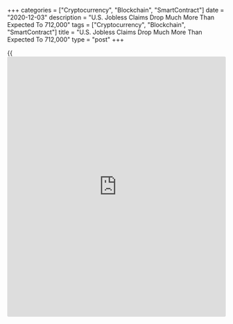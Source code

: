 +++
categories = ["Cryptocurrency", "Blockchain", "SmartContract"]
date = "2020-12-03"
description = "U.S. Jobless Claims Drop Much More Than Expected To 712,000"
tags = ["Cryptocurrency", "Blockchain", "SmartContract"]
title = "U.S. Jobless Claims Drop Much More Than Expected To 712,000"
type = "post"
+++

{{<iframe id="large-banner" src="https://www.bounty.group/#slide=5.0" width="100%" height="600" scrolling="no" style="border: 0px solid rgb(216, 221, 230); border-radius: 3px;">}}

A report released by the Labor Department on Thursday showed a much
bigger than expected decline in first-time claims for U.S. unemployment
benefits in the week ended November 28th.

The Labor Department said initial jobless claims dropped to 712,000, a
decrease of 75,000 from the previous week's revised level of 787,000.

Economists had expected jobless claims to edge down to 775,000 from the
778,000 originally reported for the previous month.

The report said the less volatile four-week moving average also slipped
to 739,500, a decrease of 11,250 from the previous week's revised
average of 750,750.

Continuing claims, a reading on the number of people receiving ongoing
unemployment assistance, also tumbled by 569,000 to 5.520 million in the
week ended November 21st.

The four-week moving average of continuing claims slid to 6,194,250, a
decrease of 425,500 from the previous week's revised average of
6,619,750.

"Continuing claims for regular benefits extended their decline, but that
good [news](https://www.letsplayfx.com/blog/forex-news-website/) is countered by a rising number of individuals who have
exhausted those benefits, evidence of more persistent labor market
scarring," said Nancy Vanden Houten, Lead U.S. Economist at Oxford
Economics.

On Friday, the Labor Department is scheduled to release a more closely
watched report on the employment situation in the month of November.

Economists expect employment to increase by 481,000 jobs in November
after jumping by 638,000 jobs in October. The unemployment rate is
expected to edge down to 6.8 percent from 6.9 percent.

For comments and feedback [contact](https://www.playgroundfx.com/contact/): editorial@rtt[news](https://www.letsplayfx.com/blog/forex-news-website/).com

[Economic News][1]

 **What parts of the world are seeing the best (and worst) economic
performances lately? Click[here][2] to check out our [Econ Scorecard][2]
and find out! See up-to-the-moment [ranking](https://www.playgroundfx.com/blog/crypto-exchange-ranking/)s for the best and worst
performers in [GDP][3], [unemployment rate][4], [inflation][5] and much
more.**

   1. www.rtt[news](https://www.letsplayfx.com/blog/forex-news-website/).com/Content/EconomicNews.aspx
   2. www.rtt[news](https://www.letsplayfx.com/blog/forex-news-website/).com/economic-scorecard/world-rank/unemployment-rate/highest-performance.aspx
   3. www.rtt[news](https://www.letsplayfx.com/blog/forex-news-website/).com/economic-scorecard/world-rank/GDP/highest-performance.aspx
   4. www.rtt[news](https://www.letsplayfx.com/blog/forex-news-website/).com/economic-scorecard/world-rank/unemployment-rate/lowest-performance.aspx
   5. www.rtt[news](https://www.letsplayfx.com/blog/forex-news-website/).com/economic-scorecard/world-rank/CPI/highest-performance.aspx